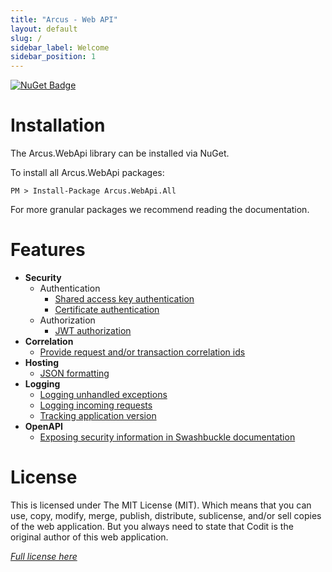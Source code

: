 ```yaml
---
title: "Arcus - Web API"
layout: default
slug: /
sidebar_label: Welcome
sidebar_position: 1
---
```


[![NuGet Badge](https://buildstats.info/nuget/Arcus.WebApi.All?includePreReleases=true)](https://www.nuget.org/packages/Arcus.WebApi.All/)

# Installation

The Arcus.WebApi library can be installed via NuGet.

To install all Arcus.WebApi packages:

```shell
PM > Install-Package Arcus.WebApi.All
```

For more granular packages we recommend reading the documentation.

# Features

- **Security**
    - Authentication
        - [Shared access key authentication](./features/security/auth/shared-access-key.md)
        - [Certificate authentication](./features/security/auth/certificate.md)
    - Authorization
        - [JWT authorization](./features/security/auth/jwt.md)
- **Correlation**
    - [Provide request and/or transaction correlation ids](./features/correlation.md)
- **Hosting**
    - [JSON formatting](./features/hosting/formatting.md)
- **Logging**
    - [Logging unhandled exceptions](./features/logging#logging-unhandled-exceptions.md)
    - [Logging incoming requests](./features/logging#logging-incoming-requests.md)
    - [Tracking application version](./features/logging#tracking-application-version.md)
- **OpenAPI**
    - [Exposing security information in Swashbuckle documentation](./features/openapi/security-definitions.md)

# License
This is licensed under The MIT License (MIT). Which means that you can use, copy, modify, merge, publish, distribute, sublicense, and/or sell copies of the web application. But you always need to state that Codit is the original author of this web application.

*[Full license here](https://github.com/arcus-azure/arcus.webapi/blob/master/LICENSE)*

